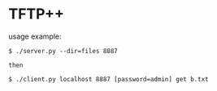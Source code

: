# TFTP++

usage example:

    $ ./server.py --dir=files 8887    
        
    then       
        
    $ ./client.py localhost 8887 [password=admin] get b.txt
